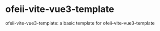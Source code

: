 # ofeii-vite-vue3-template
ofeii-vite-vue3-template: a basic template for ofeii-vite-vue3-template 
